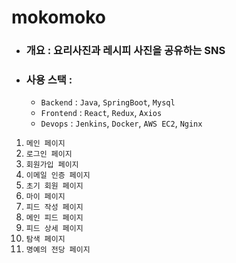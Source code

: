 # mokomoko

+ ### 개요 : 요리사진과 레시피 사진을 공유하는 SNS

+ ### 사용 스택 :
  + `Backend` : `Java`, `SpringBoot`, `Mysql`
  + `Frontend` : `React`, `Redux`, `Axios`
  + `Devops` : `Jenkins`, `Docker`, `AWS EC2`, `Nginx`

1. `메인 페이지`
2. `로그인 페이지`
3. `회원가입 페이지`
4. `이메일 인증 페이지`
5. `초기 회원 페이지`
6. `마이 페이지`
7. `피드 작성 페이지`
8. `메인 피드 페이지`
9. `피드 상세 페이지`
10. `탐색 페이지`
11. `명예의 전당 페이지`
